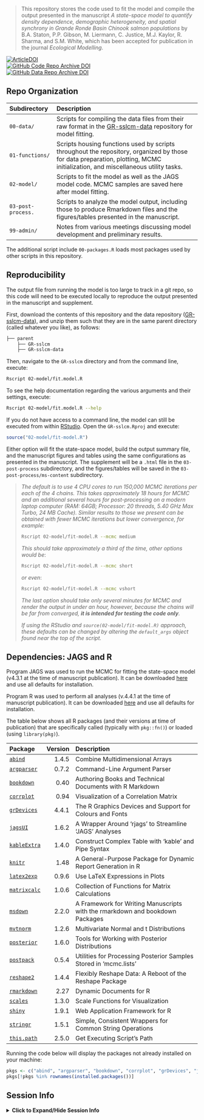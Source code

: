 
> This repository stores the code used to fit the model and compile the output presented in the manuscript *A state-space model to quantify density dependence, demographic heterogeneity, and spatial synchrony in Grande Ronde Basin Chinook salmon populations* by B.A. Staton, P.P. Gibson, M. Liermann, C. Justice, M.J. Kaylor, R. Sharma, and S.M. White, which has been accepted for publication in the journal *Ecological Modelling*.

[![ArticleDOI](https://img.shields.io/badge/Article-10.1016/j.ecolmodel.2025.111289-blue?logo=doi&logoColor=f5f5f5)](https://www.doi.org/10.1016/j.ecolmodel.2025.111289)  
[![GitHub Code Repo Archive DOI](https://img.shields.io/badge/GitHub%20Code%20Repo%20Archive-10.5281/zenodo.16748911-blue?logo=github)](https://doi.org/10.5281/zenodo.16748911)  
[![GitHub Data Repo Archive DOI](https://img.shields.io/badge/GitHub%20Data%20Repo%20Archive-PLACEHOLDER-blue?logo=github)]()

## Repo Organization

| Subdirectory       | Description                                                                                                                                                                   |
|:-------------------|:------------------------------------------------------------------------------------------------------------------------------------------------------------------------------|
| `00-data/`         | Scripts for compiling the data files from their raw format in the [GR-sslcm-data](https://github.com/gibsonpp/GR-sslcm-data) repository for model fitting.                    |
| `01-functions/`    | Scripts housing functions used by scripts throughout the repository, organized by those for data preparation, plotting, MCMC initialization, and miscellaneous utility tasks. |
| `02-model/`        | Scripts to fit the model as well as the JAGS model code. MCMC samples are saved here after model fitting.                                                                     |
| `03-post-process.` | Scripts to analyze the model output, including those to produce Rmarkdown files and the figures/tables presented in the manuscript.                                           |
| `99-admin/`        | Notes from various meetings discussing model development and preliminary results.                                                                                             |

The additional script include `00-packages.R` loads most packages used by other scripts in this repository.

## Reproducibility

The output file from running the model is too large to track in a git repo, so this code will need to be executed locally to reproduce the output presented in the manuscript and supplement.

First, download the contents of this repository and the data repository ([GR-sslcm-data](https://github.com/gibsonpp/GR-sslcm-data)), and unzip them such that they are in the same parent directory (called whatever you like), as follows:

``` bash
├── parent
    ├── GR-sslcm
    ├── GR-sslcm-data
```

Then, navigate to the `GR-sslcm` directory and from the command line, execute:

``` bash
Rscript 02-model/fit.model.R
```

To see the help documentation regarding the various arguments and their settings, execute:

``` bash
Rscript 02-model/fit.model.R --help
```

If you do not have access to a command line, the model can still be executed from within [RStudio](https://posit.co/download/rstudio-desktop/). Open the `GR-sslcm.Rproj` and execute:

``` r
source("02-model/fit-model.R")
```

Either option will fit the state-space model, build the output summary file, and the manuscript figures and tables using the same configurations as presented in the manuscript. The supplement will be a `.html` file in the `03-post-process` subdirectory, and the figures/tables will be saved in the `03-post-process/ms-content` subdirectory.

> *The default is to use 4 CPU cores to run 150,000 MCMC iterations per each of the 4 chains.
> This takes approximately 18 hours for MCMC and an additional several hours for post-processing on a modern laptop computer (RAM: 64GB; Processor: 20 threads, 5.40 GHz Max Turbo, 24 MB Cache).
> Similar results to those we present can be obtained with fewer MCMC iterations but lower convergence, for example:*
>
> ``` bash
> Rscript 02-model/fit-model.R --mcmc medium
> ```
>
> *This should take approximately a third of the time, other options would be*:
>
> ``` bash
> Rscript 02-model/fit-model.R --mcmc short
> ```
>
> *or even*:
>
> ``` bash
> Rscript 02-model/fit-model.R --mcmc vshort
> ```
>
> *The last option should take only several minutes for MCMC and render the output in under an hour, however, because the chains will be far from converged, **it is intended for testing the code only**.*
>
> *If using the RStudio and `source(02-model/fit-model.R)` approach, these defaults can be changed by altering the `default_args` object found near the top of the script.*

## Dependencies: JAGS and R

Program JAGS was used to run the MCMC for fitting the state-space model (v4.3.1 at the time of manuscript publication). It can be downloaded [here](https://sourceforge.net/projects/mcmc-jags/files/JAGS/4.x/) and use all defaults for installation.

Program R was used to perform all analyses (v.4.4.1 at the time of manuscript publication). It can be downloaded [here](https://www.r-project.org/) and use all defaults for installation.

The table below shows all R packages (and their versions at time of publication) that are specifically called (typically with `pkg::fn()`) or loaded (using `library(pkg)`).

| Package                                                       | Version | Description                                                                  |
|:--------------------------------------------------------------|--------:|:-----------------------------------------------------------------------------|
| [`abind`](https://CRAN.R-project.org/package=abind)           |   1.4.5 | Combine Multidimensional Arrays                                              |
| [`argparser`](https://CRAN.R-project.org/package=argparser)   |   0.7.2 | Command-Line Argument Parser                                                 |
| [`bookdown`](https://CRAN.R-project.org/package=bookdown)     |    0.40 | Authoring Books and Technical Documents with R Markdown                      |
| [`corrplot`](https://CRAN.R-project.org/package=corrplot)     |    0.94 | Visualization of a Correlation Matrix                                        |
| [`grDevices`](https://CRAN.R-project.org/package=grDevices)   |   4.4.1 | The R Graphics Devices and Support for Colours and Fonts                     |
| [`jagsUI`](https://CRAN.R-project.org/package=jagsUI)         |   1.6.2 | A Wrapper Around ‘rjags’ to Streamline ‘JAGS’ Analyses                       |
| [`kableExtra`](https://CRAN.R-project.org/package=kableExtra) |   1.4.0 | Construct Complex Table with ‘kable’ and Pipe Syntax                         |
| [`knitr`](https://CRAN.R-project.org/package=knitr)           |    1.48 | A General-Purpose Package for Dynamic Report Generation in R                 |
| [`latex2exp`](https://CRAN.R-project.org/package=latex2exp)   |   0.9.6 | Use LaTeX Expressions in Plots                                               |
| [`matrixcalc`](https://CRAN.R-project.org/package=matrixcalc) |   1.0.6 | Collection of Functions for Matrix Calculations                              |
| [`msdown`](https://CRAN.R-project.org/package=msdown)         |   2.2.0 | A Framework for Writing Manuscripts with the rmarkdown and bookdown Packages |
| [`mvtnorm`](https://CRAN.R-project.org/package=mvtnorm)       |   1.2.6 | Multivariate Normal and t Distributions                                      |
| [`posterior`](https://CRAN.R-project.org/package=posterior)   |   1.6.0 | Tools for Working with Posterior Distributions                               |
| [`postpack`](https://CRAN.R-project.org/package=postpack)     |   0.5.4 | Utilities for Processing Posterior Samples Stored in ‘mcmc.lists’            |
| [`reshape2`](https://CRAN.R-project.org/package=reshape2)     |   1.4.4 | Flexibly Reshape Data: A Reboot of the Reshape Package                       |
| [`rmarkdown`](https://CRAN.R-project.org/package=rmarkdown)   |    2.27 | Dynamic Documents for R                                                      |
| [`scales`](https://CRAN.R-project.org/package=scales)         |   1.3.0 | Scale Functions for Visualization                                            |
| [`shiny`](https://CRAN.R-project.org/package=shiny)           |   1.9.1 | Web Application Framework for R                                              |
| [`stringr`](https://CRAN.R-project.org/package=stringr)       |   1.5.1 | Simple, Consistent Wrappers for Common String Operations                     |
| [`this.path`](https://CRAN.R-project.org/package=this.path)   |   2.5.0 | Get Executing Script’s Path                                                  |

Running the code below will display the packages not already installed on your machine:

``` r
pkgs <- c("abind", "argparser", "bookdown", "corrplot", "grDevices", "jagsUI", "kableExtra", "knitr", "latex2exp", "matrixcalc", "msdown", "mvtnorm", "posterior", "postpack", "reshape2", "rmarkdown", "scales", "shiny", "stringr", "this.path")
pkgs[!pkgs %in% rownames(installed.packages())]
```

## Session Info

<details>
<summary>
<b>Click to Expand/Hide Session Info</b>
</summary>

    ## ─ Session info ───────────────────────────────────────────────────────────────
    ##  setting  value
    ##  version  R version 4.4.1 (2024-06-14 ucrt)
    ##  os       Windows 11 x64 (build 22631)
    ##  system   x86_64, mingw32
    ##  ui       RTerm
    ##  language (EN)
    ##  collate  English_United States.utf8
    ##  ctype    English_United States.utf8
    ##  tz       America/Los_Angeles
    ##  date     2025-08-05
    ##  pandoc   3.1.11 @ C:/Program Files/RStudio/resources/app/bin/quarto/bin/tools/ (via rmarkdown)
    ## 
    ## ─ Packages ───────────────────────────────────────────────────────────────────
    ##  ! package        * version  date (UTC) lib source
    ##    abind          * 1.4-5    2016-07-21 [1] CRAN (R 4.4.0)
    ##    argparser      * 0.7.2    2024-04-04 [1] CRAN (R 4.4.1)
    ##    backports        1.5.0    2024-05-23 [1] CRAN (R 4.4.0)
    ##    bookdown       * 0.40     2024-07-02 [1] CRAN (R 4.4.1)
    ##    checkmate        2.3.2    2024-07-29 [1] CRAN (R 4.4.1)
    ##    cli              3.6.3    2024-06-21 [1] CRAN (R 4.4.1)
    ##    colorspace       2.1-1    2024-07-26 [1] CRAN (R 4.4.1)
    ##    corrplot       * 0.94     2024-08-17 [1] CRAN (R 4.4.1)
    ##    digest           0.6.36   2024-06-23 [1] CRAN (R 4.4.1)
    ##    distributional   0.4.0    2024-02-07 [1] CRAN (R 4.4.1)
    ##    evaluate         0.24.0   2024-06-10 [1] CRAN (R 4.4.1)
    ##    fansi            1.0.6    2023-12-08 [1] CRAN (R 4.4.1)
    ##    fastmap          1.2.0    2024-05-15 [1] CRAN (R 4.4.1)
    ##    generics         0.1.3    2022-07-05 [1] CRAN (R 4.4.1)
    ##    glue             1.7.0    2024-01-09 [1] CRAN (R 4.4.1)
    ##    htmltools        0.5.8.1  2024-04-04 [1] CRAN (R 4.4.1)
    ##    httpuv           1.6.15   2024-03-26 [1] CRAN (R 4.4.1)
    ##    jagsUI         * 1.6.2    2024-01-30 [1] CRAN (R 4.4.1)
    ##    kableExtra     * 1.4.0    2024-01-24 [1] CRAN (R 4.4.1)
    ##    knitr          * 1.48     2024-07-07 [1] CRAN (R 4.4.1)
    ##    later            1.3.2    2023-12-06 [1] CRAN (R 4.4.1)
    ##    latex2exp      * 0.9.6    2022-11-28 [1] CRAN (R 4.4.1)
    ##    lifecycle        1.0.4    2023-11-07 [1] CRAN (R 4.4.1)
    ##    magrittr         2.0.3    2022-03-30 [1] CRAN (R 4.4.1)
    ##    matrixcalc     * 1.0-6    2022-09-14 [1] CRAN (R 4.4.0)
    ##    mime             0.12     2021-09-28 [1] CRAN (R 4.4.0)
    ##    msdown         * 2.2.0    2025-04-25 [1] local
    ##    munsell          0.5.1    2024-04-01 [1] CRAN (R 4.4.1)
    ##    mvtnorm        * 1.2-6    2024-08-17 [1] CRAN (R 4.4.1)
    ##    pillar           1.9.0    2023-03-22 [1] CRAN (R 4.4.1)
    ##    pkgconfig        2.0.3    2019-09-22 [1] CRAN (R 4.4.1)
    ##    plyr             1.8.9    2023-10-02 [1] CRAN (R 4.4.1)
    ##    posterior      * 1.6.0    2024-07-03 [1] CRAN (R 4.4.1)
    ##    postpack       * 0.5.4    2022-12-21 [1] CRAN (R 4.4.1)
    ##    promises         1.3.0    2024-04-05 [1] CRAN (R 4.4.1)
    ##    R6               2.5.1    2021-08-19 [1] CRAN (R 4.4.1)
    ##    Rcpp             1.0.13   2024-07-17 [1] CRAN (R 4.4.1)
    ##    renv             1.0.7    2024-04-11 [1] CRAN (R 4.4.1)
    ##    reshape2       * 1.4.4    2020-04-09 [1] CRAN (R 4.4.1)
    ##    rlang            1.1.4    2024-06-04 [1] CRAN (R 4.4.1)
    ##    rmarkdown      * 2.27     2024-05-17 [1] CRAN (R 4.4.1)
    ##    rstudioapi       0.16.0   2024-03-24 [1] CRAN (R 4.4.1)
    ##    scales         * 1.3.0    2023-11-28 [1] CRAN (R 4.4.1)
    ##    sessioninfo      1.2.2    2021-12-06 [1] CRAN (R 4.4.1)
    ##    shiny          * 1.9.1    2024-08-01 [1] CRAN (R 4.4.1)
    ##    stringi          1.8.4    2024-05-06 [1] CRAN (R 4.4.0)
    ##    stringr        * 1.5.1    2023-11-14 [1] CRAN (R 4.4.1)
    ##    svglite          2.1.3    2023-12-08 [1] CRAN (R 4.4.1)
    ##    systemfonts      1.1.0    2024-05-15 [1] CRAN (R 4.4.1)
    ##    tensorA          0.36.2.1 2023-12-13 [1] CRAN (R 4.4.0)
    ##  D this.path      * 2.5.0    2024-06-29 [1] CRAN (R 4.4.1)
    ##    tibble           3.2.1    2023-03-20 [1] CRAN (R 4.4.1)
    ##    utf8             1.2.4    2023-10-22 [1] CRAN (R 4.4.1)
    ##    vctrs            0.6.5    2023-12-01 [1] CRAN (R 4.4.1)
    ##    viridisLite      0.4.2    2023-05-02 [1] CRAN (R 4.4.1)
    ##    xfun             0.46     2024-07-18 [1] CRAN (R 4.4.1)
    ##    xml2             1.3.6    2023-12-04 [1] CRAN (R 4.4.1)
    ##    xtable           1.8-4    2019-04-21 [1] CRAN (R 4.4.1)
    ##    yaml             2.3.10   2024-07-26 [1] CRAN (R 4.4.1)
    ## 
    ##  [1] C:/Users/bstaton/AppData/Local/R/win-library/4.4
    ##  [2] C:/Program Files/R/R-4.4.1/library
    ## 
    ##  D ── DLL MD5 mismatch, broken installation.
    ## 
    ## ──────────────────────────────────────────────────────────────────────────────

</details>
